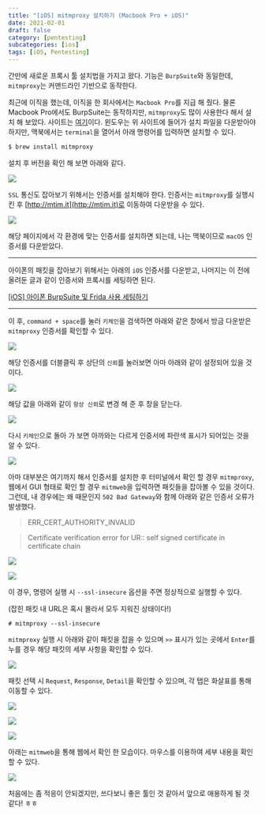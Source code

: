 ```yaml
---
title: "[iOS] mitmproxy 설치하기 (Macbook Pro + iOS)"
date: 2021-02-01
draft: false
category: [pentesting]
subcategories: [ios]
tags: [iOS, Pentesting]
---
```


간만에 새로운 프록시 툴 설치법을 가지고 왔다.
기능은 `BurpSuite`와 동일한데, `mitmproxy`는 커맨드라인 기반으로 동작한다.  

<!--more-->

최근에 이직을 했는데, 이직을 한 회사에서는 `Macbook Pro`를 지급 해 줬다.
물론 Macbook Pro에서도 BurpSuite는 동작하지만, `mitmproxy`도 많이 사용한다 해서 설치 해 보았다.
사이트는 [여기](https://mitmproxy.org/)이다.
윈도우는 위 사이트에 들어가 설치 파일을 다운받아야 하지만, 맥북에서는 `terminal`을 열어서 아래 명령어를 입력하면 설치할 수 있다.  

```sh
$ brew install mitmproxy
```

설치 후 버전을 확인 해 보면 아래와 같다.  

![](/images/pen-testing/ios/mitmproxy_install/01.png)

`SSL` 통신도 잡아보기 위해서는 인증서를 설치해야 한다.
인증서는 `mitmproxy`를 실행시킨 후 [http://mtim.it](http://mtim.it)로 이동하여 다운받을 수 있다.  

![](/images/pen-testing/ios/mitmproxy_install/02.png)

해당 페이지에서 각 환경에 맞는 인증서를 설치하면 되는데, 나는 맥북이므로 `macOS` 인증서를 다운받았다.  

---  

아이폰의 패킷을 잡아보기 위해서는 아래의 `iOS` 인증서를 다운받고, 나머지는 이 전에 올려둔 글과 같이 인증서와 프록시를 세팅하면 된다.  

[[iOS] 아이폰 BurpSuite 및 Frida 사용 세팅하기](https://mingzz1.github.io/pentesting/ios/2019/12/12/iOS-setting.html)

---  

이 후, `command + space`를 눌러 `키체인`을 검색하면 아래와 같은 창에서 방금 다운받은 `mitmproxy` 인증서를 확인할 수 있다.  

![](/images/pen-testing/ios/mitmproxy_install/03.png)

해당 인증서를 더블클릭 후 상단의 `신뢰`를 눌러보면 아마 아래와 같이 설정되어 있을 것이다.  

![](/images/pen-testing/ios/mitmproxy_install/04.png) 

해당 값을 아래와 같이 `항상 신뢰`로 변경 해 준 후 창을 닫는다.  

![](/images/pen-testing/ios/mitmproxy_install/05.png) 

다시 `키체인`으로 돌아 가 보면 아까와는 다르게 인증서에 파란색 표시가 되어있는 것을 알 수 있다.  

![](/images/pen-testing/ios/mitmproxy_install/06.png)

아마 대부분은 여기까지 해서 인증서를 설치한 후 터미널에서 확인 할 경우 `mitmproxy`, 웹에서 GUI 형태로 확인 할 경우 `mitmweb`을 입력하면 패킷들을 잡아볼 수 있을 것이다.
그런데, 내 경우에는 왜 때문인지 `502 Bad Gateway`와 함께 아래와 같은 인증서 오류가 발생했다.  

> ERR_CERT_AUTHORITY_INVALID  

> Certificate verification error for UR:: self signed certificate in certificate chain

![](/images/pen-testing/ios/mitmproxy_install/07.png)

![](/images/pen-testing/ios/mitmproxy_install/08.png)

이 경우, 명령어 실행 시 `--ssl-insecure` 옵션을 주면 정상적으로 실행할 수 있다.  

(잡힌 패킷 내 URL은 혹시 몰라서 모두 지워진 상태이다!)  

```
# mitmproxy --ssl-insecure
```

`mitmproxy` 실행 시 아래와 같이 패킷을 잡을 수 있으며 `>>` 표시가 있는 곳에서 `Enter`를 누를 경우 해당 패킷의 세부 사항을 확인할 수 있다.  

![](/images/pen-testing/ios/mitmproxy_install/09.png)

패킷 선택 시 `Request`, `Response`, `Detail`을 확인할 수 있으며, 각 탭은 화살표를 통해 이동할 수 있다.  

![](/images/pen-testing/ios/mitmproxy_install/10.png)

![](/images/pen-testing/ios/mitmproxy_install/11.png)

![](/images/pen-testing/ios/mitmproxy_install/12.png)

아래는 `mitmweb`을 통해 웹에서 확인 한 모습이다.
마우스를 이용하여 세부 내용을 확인할 수 있다.  

![](/images/pen-testing/ios/mitmproxy_install/13.png)

처음에는 좀 적응이 안되겠지만, 쓰다보니 좋은 툴인 것 같아서 앞으로 애용하게 될 것 같다! ㅎㅎ  
